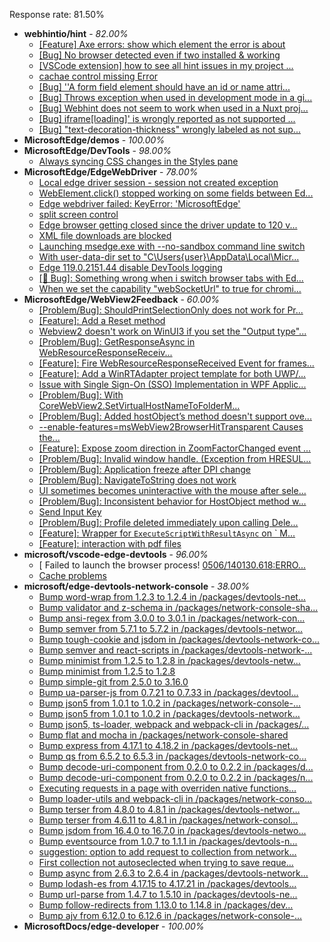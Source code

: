Response rate: 81.50%

* **webhintio/hint** - _82.00%_
  * [[Feature] Axe errors: show which element the error is about](https://github.com/webhintio/hint/issues/5835)
  * [[Bug] No browser detected even if two installed & working](https://github.com/webhintio/hint/issues/5832)
  * [[VSCode extension] how to see all hint issues in my project ...](https://github.com/webhintio/hint/issues/5829)
  * [cachae control missing Error](https://github.com/webhintio/hint/issues/5823)
  * [[Bug] ''A form field element should have an id or name attri...](https://github.com/webhintio/hint/issues/5741)
  * [[Bug] Throws exception when used in development mode in a gi...](https://github.com/webhintio/hint/issues/5738)
  * [[Bug] Webhint does not seem to work when used in a Nuxt proj...](https://github.com/webhintio/hint/issues/5735)
  * [[Bug] iframe[loading]' is wrongly reported as not supported ...](https://github.com/webhintio/hint/issues/5730)
  * [[Bug] "text-decoration-thickness" wrongly labeled as not sup...](https://github.com/webhintio/hint/issues/5723)
* **MicrosoftEdge/demos** - _100.00%_
* **MicrosoftEdge/DevTools** - _98.00%_
  * [Always syncing CSS changes in the Styles pane](https://github.com/MicrosoftEdge/DevTools/issues/247)
* **MicrosoftEdge/EdgeWebDriver** - _78.00%_
  * [Local edge driver session - session not created exception](https://github.com/MicrosoftEdge/EdgeWebDriver/issues/140)
  * [WebElement.click() stopped working on some fields between Ed...](https://github.com/MicrosoftEdge/EdgeWebDriver/issues/139)
  * [Edge webdriver failed: KeyError: 'MicrosoftEdge'](https://github.com/MicrosoftEdge/EdgeWebDriver/issues/138)
  * [split screen control](https://github.com/MicrosoftEdge/EdgeWebDriver/issues/137)
  * [Edge browser getting closed since the driver update to 120 v...](https://github.com/MicrosoftEdge/EdgeWebDriver/issues/135)
  * [XML file downloads are blocked](https://github.com/MicrosoftEdge/EdgeWebDriver/issues/133)
  * [Launching msedge.exe with --no-sandbox command line switch](https://github.com/MicrosoftEdge/EdgeWebDriver/issues/141)
  * [With user-data-dir set to "C\Users\{user}\AppData\Local\Micr...](https://github.com/MicrosoftEdge/EdgeWebDriver/issues/125)
  * [Edge 119.0.2151.44 disable DevTools logging](https://github.com/MicrosoftEdge/EdgeWebDriver/issues/124)
  * [[🐛 Bug]: Something wrong when i switch browser tabs with Ed...](https://github.com/MicrosoftEdge/EdgeWebDriver/issues/123)
  * [When we set the capability "webSocketUrl" to true for chromi...](https://github.com/MicrosoftEdge/EdgeWebDriver/issues/103)
* **MicrosoftEdge/WebView2Feedback** - _60.00%_
  * [[Problem/Bug]: ShouldPrintSelectionOnly does not work for Pr...](https://github.com/MicrosoftEdge/WebView2Feedback/issues/4539)
  * [[Feature]: Add a Reset method](https://github.com/MicrosoftEdge/WebView2Feedback/issues/4536)
  * [Webview2 doesn't work on WinUI3 if you set the "Output type"...](https://github.com/MicrosoftEdge/WebView2Feedback/issues/4533)
  * [[Problem/Bug]: GetResponseAsync in WebResourceResponseReceiv...](https://github.com/MicrosoftEdge/WebView2Feedback/issues/4530)
  * [[Feature]: Fire WebResourceResponseReceived Event for frames...](https://github.com/MicrosoftEdge/WebView2Feedback/issues/4529)
  * [[Feature]: Add a WinRTAdapter project template for both UWP/...](https://github.com/MicrosoftEdge/WebView2Feedback/issues/4521)
  * [Issue with Single Sign-On (SSO) Implementation in WPF Applic...](https://github.com/MicrosoftEdge/WebView2Feedback/issues/4520)
  * [[Problem/Bug]: With CoreWebView2.SetVirtualHostNameToFolderM...](https://github.com/MicrosoftEdge/WebView2Feedback/issues/4516)
  * [[Problem/Bug]: Added hostObject’s method doesn't support ove...](https://github.com/MicrosoftEdge/WebView2Feedback/issues/4515)
  * [--enable-features=msWebView2BrowserHitTransparent Causes the...](https://github.com/MicrosoftEdge/WebView2Feedback/issues/4512)
  * [[Feature]: Expose zoom direction in ZoomFactorChanged event ...](https://github.com/MicrosoftEdge/WebView2Feedback/issues/4511)
  * [[Problem/Bug]: Invalid window handle. (Exception from HRESUL...](https://github.com/MicrosoftEdge/WebView2Feedback/issues/4489)
  * [[Problem/Bug]: Application freeze after DPI change](https://github.com/MicrosoftEdge/WebView2Feedback/issues/4485)
  * [[Problem/Bug]: NavigateToString does not work](https://github.com/MicrosoftEdge/WebView2Feedback/issues/4481)
  * [UI sometimes becomes uninteractive with the mouse after sele...](https://github.com/MicrosoftEdge/WebView2Feedback/issues/4531)
  * [[Problem/Bug]: Inconsistent behavior for HostObject method w...](https://github.com/MicrosoftEdge/WebView2Feedback/issues/4510)
  * [Send Input Key](https://github.com/MicrosoftEdge/WebView2Feedback/issues/4505)
  * [[Problem/Bug]: Profile deleted immediately upon calling Dele...](https://github.com/MicrosoftEdge/WebView2Feedback/issues/4491)
  * [[Feature]: Wrapper for `ExecuteScriptWithResultAsync` on ` M...](https://github.com/MicrosoftEdge/WebView2Feedback/issues/4482)
  * [[Feature]: interaction with pdf files](https://github.com/MicrosoftEdge/WebView2Feedback/issues/4476)
* **microsoft/vscode-edge-devtools** - _96.00%_
  * [ Failed to launch the browser process! [0506/140130.618:ERRO...](https://github.com/microsoft/vscode-edge-devtools/issues/2164)
  * [Cache problems](https://github.com/microsoft/vscode-edge-devtools/issues/2161)
* **microsoft/edge-devtools-network-console** - _38.00%_
  * [Bump word-wrap from 1.2.3 to 1.2.4 in /packages/devtools-net...](https://github.com/microsoft/edge-devtools-network-console/pull/123)
  * [Bump validator and z-schema in /packages/network-console-sha...](https://github.com/microsoft/edge-devtools-network-console/pull/122)
  * [Bump ansi-regex from 3.0.0 to 3.0.1 in /packages/network-con...](https://github.com/microsoft/edge-devtools-network-console/pull/121)
  * [Bump semver from 5.7.1 to 5.7.2 in /packages/devtools-networ...](https://github.com/microsoft/edge-devtools-network-console/pull/120)
  * [Bump tough-cookie and jsdom in /packages/devtools-network-co...](https://github.com/microsoft/edge-devtools-network-console/pull/119)
  * [Bump semver and react-scripts in /packages/devtools-network-...](https://github.com/microsoft/edge-devtools-network-console/pull/117)
  * [Bump minimist from 1.2.5 to 1.2.8 in /packages/devtools-netw...](https://github.com/microsoft/edge-devtools-network-console/pull/112)
  * [Bump minimist from 1.2.5 to 1.2.8](https://github.com/microsoft/edge-devtools-network-console/pull/111)
  * [Bump simple-git from 2.5.0 to 3.16.0](https://github.com/microsoft/edge-devtools-network-console/pull/110)
  * [Bump ua-parser-js from 0.7.21 to 0.7.33 in /packages/devtool...](https://github.com/microsoft/edge-devtools-network-console/pull/109)
  * [Bump json5 from 1.0.1 to 1.0.2 in /packages/network-console-...](https://github.com/microsoft/edge-devtools-network-console/pull/108)
  * [Bump json5 from 1.0.1 to 1.0.2 in /packages/devtools-network...](https://github.com/microsoft/edge-devtools-network-console/pull/107)
  * [Bump json5, ts-loader, webpack and webpack-cli in /packages/...](https://github.com/microsoft/edge-devtools-network-console/pull/106)
  * [Bump flat and mocha in /packages/network-console-shared](https://github.com/microsoft/edge-devtools-network-console/pull/105)
  * [Bump express from 4.17.1 to 4.18.2 in /packages/devtools-net...](https://github.com/microsoft/edge-devtools-network-console/pull/104)
  * [Bump qs from 6.5.2 to 6.5.3 in /packages/devtools-network-co...](https://github.com/microsoft/edge-devtools-network-console/pull/103)
  * [Bump decode-uri-component from 0.2.0 to 0.2.2 in /packages/d...](https://github.com/microsoft/edge-devtools-network-console/pull/101)
  * [Bump decode-uri-component from 0.2.0 to 0.2.2 in /packages/n...](https://github.com/microsoft/edge-devtools-network-console/pull/100)
  * [Executing requests in a page with overriden native functions...](https://github.com/microsoft/edge-devtools-network-console/issues/99)
  * [Bump loader-utils and webpack-cli in /packages/network-conso...](https://github.com/microsoft/edge-devtools-network-console/pull/98)
  * [Bump terser from 4.8.0 to 4.8.1 in /packages/devtools-networ...](https://github.com/microsoft/edge-devtools-network-console/pull/97)
  * [Bump terser from 4.6.11 to 4.8.1 in /packages/network-consol...](https://github.com/microsoft/edge-devtools-network-console/pull/96)
  * [Bump jsdom from 16.4.0 to 16.7.0 in /packages/devtools-netwo...](https://github.com/microsoft/edge-devtools-network-console/pull/94)
  * [Bump eventsource from 1.0.7 to 1.1.1 in /packages/devtools-n...](https://github.com/microsoft/edge-devtools-network-console/pull/93)
  * [suggestion: option to add request to collection from network...](https://github.com/microsoft/edge-devtools-network-console/issues/92)
  * [First collection not autoseclected when trying to save reque...](https://github.com/microsoft/edge-devtools-network-console/issues/91)
  * [Bump async from 2.6.3 to 2.6.4 in /packages/devtools-network...](https://github.com/microsoft/edge-devtools-network-console/pull/90)
  * [Bump lodash-es from 4.17.15 to 4.17.21 in /packages/devtools...](https://github.com/microsoft/edge-devtools-network-console/pull/84)
  * [Bump url-parse from 1.4.7 to 1.5.10 in /packages/devtools-ne...](https://github.com/microsoft/edge-devtools-network-console/pull/83)
  * [Bump follow-redirects from 1.13.0 to 1.14.8 in /packages/dev...](https://github.com/microsoft/edge-devtools-network-console/pull/81)
  * [Bump ajv from 6.12.0 to 6.12.6 in /packages/network-console-...](https://github.com/microsoft/edge-devtools-network-console/pull/80)
* **MicrosoftDocs/edge-developer** - _100.00%_
